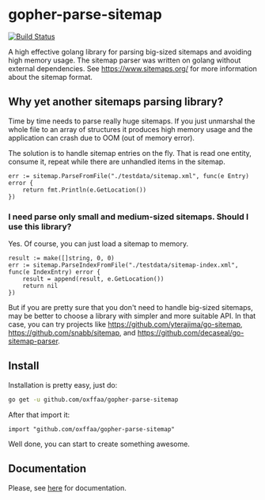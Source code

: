 # gopher-parse-sitemap

[![Build Status](https://travis-ci.org/oxffaa/gopher-parse-sitemap.svg?branch=master)](https://travis-ci.org/oxffaa/gopher-parse-sitemap)

A high effective golang library for parsing big-sized sitemaps and avoiding high memory usage. The sitemap parser was written on golang without external dependencies. See https://www.sitemaps.org/ for more information about the sitemap format.

## Why yet another sitemaps parsing library?

Time by time needs to parse really huge sitemaps. If you just unmarshal the whole file to an array of structures it produces high memory usage and the application can crash due to OOM (out of memory error). 


The solution is to handle sitemap entries on the fly. That is read one entity, consume it, repeat while there are unhandled items in the sitemap.

```golang
err := sitemap.ParseFromFile("./testdata/sitemap.xml", func(e Entry) error {
    return fmt.Println(e.GetLocation())
})
```

### I need parse only small and medium-sized sitemaps. Should I use this library?

Yes. Of course, you can just load a sitemap to memory.

```golang
result := make([]string, 0, 0)
err := sitemap.ParseIndexFromFile("./testdata/sitemap-index.xml", func(e IndexEntry) error {
    result = append(result, e.GetLocation())
    return nil
})
```

But if you are pretty sure that you don't need to handle big-sized sitemaps, may be better to choose a library with simpler and more suitable API. In that case, you can try projects like https://github.com/yterajima/go-sitemap, https://github.com/snabb/sitemap, and https://github.com/decaseal/go-sitemap-parser.

## Install

Installation is pretty easy, just do:

```bash
go get -u github.com/oxffaa/gopher-parse-sitemap
```

After that import it:
```golang
import "github.com/oxffaa/gopher-parse-sitemap"
```

Well done, you can start to create something awesome.

## Documentation

Please, see [here](https://godoc.org/github.com/oxffaa/gopher-parse-sitemap) for documentation.
